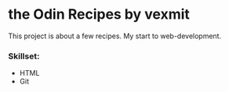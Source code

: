 # the Odin Recipes by vexmit

This project is about a few recipes. My start to web-development.

### Skillset:
- HTML
- Git